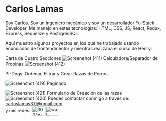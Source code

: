 

<!--
**CarlosLamasB/CarlosLamasB** is a ✨ _special_ ✨ repository because its `README.md` (this file) appears on your GitHub profile.

Here are some ideas to get you started:

- 🔭 I’m currently working on ...
- 🌱 I’m currently learning ...
- 👯 I’m looking to collaborate on ...
- 🤔 I’m looking for help with ...
- 💬 Ask me about ...
- 📫 How to reach me: ...
- 😄 Pronouns: ...
- ⚡ Fun fact: ...
-->

<h1> Carlos Lamas</h1>

<p> Soy Carlos. Soy un ingeniero mecánico y  soy un desarrollador FullStack Developer.
Me manejo en estas tecnologías: HTML, CSS, JS, React, Redux, Express, Sequelize y PostrgresSQL

Aquí muestro algunos proyectos en los que he trabajado usando enunciados de frontendmentor y mientras realizaba el curso de Henry:

Carta de Cuatro Secciones
![Screenshot (411)](https://user-images.githubusercontent.com/66544930/177835105-0a219a39-e61e-40cf-8f30-1ab4970bb678.png)
Calculadora/Separador de Propinas
![Screenshot (412)](https://user-images.githubusercontent.com/66544930/177839067-ecd9cc33-3bc8-4e4f-9827-195d4c8fc361.png)

PI-Dogs: Ordenar, Filtrar y Crear Razas de Perros.

![Screenshot (419)](https://user-images.githubusercontent.com/66544930/177839584-f3e9c837-c9e3-44c7-859b-77d18fe67534.png)
Paginado:

![Screenshot (421)](https://user-images.githubusercontent.com/66544930/177839846-814e258e-cbc4-4c9d-a55f-368eec2e9339.png)
Formulario de Creación de las razas
![Screenshot (420)](https://user-images.githubusercontent.com/66544930/177839620-936535eb-3ccf-439a-92d3-619fc6929c90.png)
Puedes contactar conmigo a través de:
carloslamas3.0@gmail.com 
<br>
y mis redes:
<a href="https://twitter.com/SoloUnCarlitos" rel="nofollow"><img align="center" src="https://raw.githubusercontent.com/rahuldkjain/github-profile-readme-generator/master/src/images/icons/Social/twitter.svg" alt="3034walter" height="30" width="40" style="max-width: 100%;"></a>
<a href="https://www.linkedin.com/in/carlos-lamas-32a308121/" rel="nofollow"><img align="center" src="https://raw.githubusercontent.com/rahuldkjain/github-profile-readme-generator/master/src/images/icons/Social/linked-in-alt.svg" alt="wal-hernandez-dev" height="30" width="40" style="max-width: 100%;"></a>

</p>
